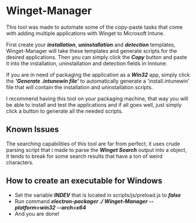# Winget-Manager
This tool was made to automate some of the copy-paste tasks that come with adding multiple applications with Winget to Microsoft Intune. 

First create your ***installation***, ***uninstallation*** and ***detection*** templates, Winget-Manager will take these templates and generate scripts for the desired applications. Then you can simply click the ***Copy*** button and paste it into the installation, uninstallation and detection fields in Inntune.

If you are in need of packaging the application as a ***Win32*** app, simply click the 
***'Generate .intunewin file'*** to automatically generate a 'install.intunewin' file that will contain the installation and uninstallation scripts.

I recommend having this tool on your packaging machine, that way you will be able to install and test the applications and if all goes well, just simply click a button to generate all the needed scripts. 

## Known Issues
The searching capabilities of this tool are far from perfect, it uses crude parsing script that i made to parse the ***Winget Search*** output into a object, it tends to break for some search results that have a ton of weird characters.

## How to create an executable for Windows
* Set the variable ***INDEV*** that is located in scripts/js/preload.js to ***false***
* Run command ***electron-packager ./ Winget-Manager --platform=win32 --arch=x64*** 
* And you are done!